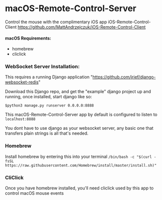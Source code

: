 # macOS-Remote-Control-Server
Control the mouse with the complimentary iOS app iOS-Remote-Control-Client
https://github.com/MattAndrzejczuk/iOS-Remote-Control-Client

#### macOS Requirements:
- homebrew
- cliclick

### WebSocket Server Installation:
This requires a running Django application "https://github.com/jrief/django-websocket-redis"

Download this Django repo, and get the "example" django project up and running, once installed, start django like so:

`$python3 manage.py runserver 0.0.0.0:8888`

This macOS-Remote-Control-Server app by default is configured to listen to `localhost:8888`

You dont have to use django as your websocket server, any basic one that transfers plain strings is all that's needed.

### Homebrew
Install homebrew by entering this into your terminal
`/bin/bash -c "$(curl -fsSL https://raw.githubusercontent.com/Homebrew/install/master/install.sh)"`

### CliClick
Once you have homebrew installed, you'll need cliclick used by this app
to control macOS mouse events
